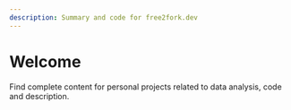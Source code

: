 ```yaml
---
description: Summary and code for free2fork.dev
---
```


# Welcome

Find complete content for personal projects related to data analysis, code and description.



